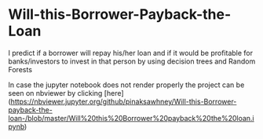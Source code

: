 # Will-this-Borrower-Payback-the-Loan
I predict if a borrower will repay his/her loan and if it would be profitable for banks/investors to invest in that person by using decision trees and Random Forests 

In case the jupyter notebook does not render properly the project can be seen on nbviewer by clicking
[here] (https://nbviewer.jupyter.org/github/pinaksawhney/Will-this-Borrower-payback-the-loan-/blob/master/Will%20this%20Borrower%20payback%20the%20loan.ipynb)
